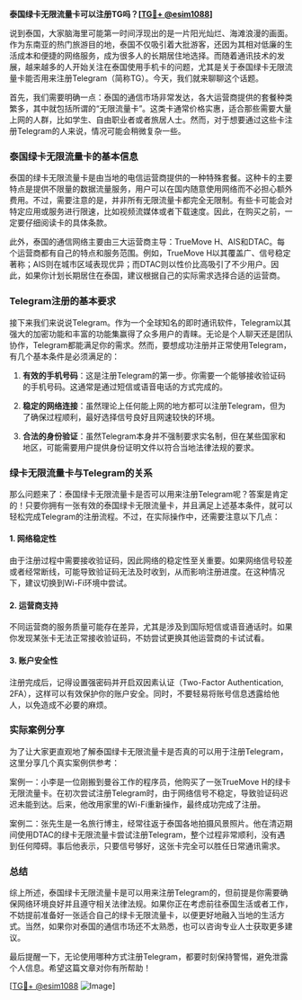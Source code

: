 **泰国绿卡无限流量卡可以注册TG吗？[[TG💪+ @esim1088](https://t.me/s/esim1088)]**

说到泰国，大家脑海里可能第一时间浮现出的是一片阳光灿烂、海滩浪漫的画面。作为东南亚的热门旅游目的地，泰国不仅吸引着大批游客，还因为其相对低廉的生活成本和便捷的网络服务，成为很多人的长期居住地选择。而随着通讯技术的发展，越来越多的人开始关注在泰国使用手机卡的问题，尤其是关于泰国绿卡无限流量卡能否用来注册Telegram（简称TG）。今天，我们就来聊聊这个话题。

首先，我们需要明确一点：泰国的通信市场非常发达，各大运营商提供的套餐种类繁多，其中就包括所谓的“无限流量卡”。这类卡通常价格实惠，适合那些需要大量上网的人群，比如学生、自由职业者或者旅居人士。然而，对于想要通过这些卡注册Telegram的人来说，情况可能会稍微复杂一些。

### 泰国绿卡无限流量卡的基本信息

泰国的绿卡无限流量卡是由当地的电信运营商提供的一种特殊套餐。这种卡的主要特点是提供不限量的数据流量服务，用户可以在国内随意使用网络而不必担心额外费用。不过，需要注意的是，并非所有无限流量卡都完全无限制。有些卡可能会对特定应用或服务进行限速，比如视频流媒体或者下载速度。因此，在购买之前，一定要仔细阅读卡的具体条款。

此外，泰国的通信网络主要由三大运营商主导：TrueMove H、AIS和DTAC。每个运营商都有自己的特点和服务范围。例如，TrueMove H以其覆盖广、信号稳定著称；AIS则在城市区域表现优异；而DTAC则以性价比高吸引了不少用户。因此，如果你计划长期居住在泰国，建议根据自己的实际需求选择合适的运营商。

### Telegram注册的基本要求

接下来我们来说说Telegram。作为一个全球知名的即时通讯软件，Telegram以其强大的加密功能和丰富的功能集赢得了众多用户的青睐。无论是个人聊天还是团队协作，Telegram都能满足你的需求。然而，要想成功注册并正常使用Telegram，有几个基本条件是必须满足的：

1. **有效的手机号码**：这是注册Telegram的第一步。你需要一个能够接收验证码的手机号码。这通常是通过短信或语音电话的方式完成的。
   
2. **稳定的网络连接**：虽然理论上任何能上网的地方都可以注册Telegram，但为了确保过程顺利，最好选择信号良好且网速较快的环境。

3. **合法的身份验证**：虽然Telegram本身并不强制要求实名制，但在某些国家和地区，可能需要用户提供身份证明文件以符合当地法律法规的要求。

### 绿卡无限流量卡与Telegram的关系

那么问题来了：泰国绿卡无限流量卡是否可以用来注册Telegram呢？答案是肯定的！只要你拥有一张有效的泰国绿卡无限流量卡，并且满足上述基本条件，就可以轻松完成Telegram的注册流程。不过，在实际操作中，还需要注意以下几点：

#### 1. **网络稳定性**
   由于注册过程中需要接收验证码，因此网络的稳定性至关重要。如果网络信号较差或者经常断线，可能导致验证码无法及时收到，从而影响注册进度。在这种情况下，建议切换到Wi-Fi环境中尝试。

#### 2. **运营商支持**
   不同运营商的服务质量可能存在差异，尤其是涉及到国际短信或语音通话时。如果你发现某张卡无法正常接收验证码，不妨尝试更换其他运营商的卡试试看。

#### 3. **账户安全性**
   注册完成后，记得设置强密码并开启双因素认证（Two-Factor Authentication, 2FA），这样可以有效保护你的账户安全。同时，不要轻易将账号信息透露给他人，以免造成不必要的麻烦。

### 实际案例分享

为了让大家更直观地了解泰国绿卡无限流量卡是否真的可以用于注册Telegram，这里分享几个真实案例供参考：

案例一：小李是一位刚搬到曼谷工作的程序员，他购买了一张TrueMove H的绿卡无限流量卡。在初次尝试注册Telegram时，由于网络信号不稳定，导致验证码迟迟未能到达。后来，他改用家里的Wi-Fi重新操作，最终成功完成了注册。

案例二：张先生是一名旅行博主，经常往返于泰国各地拍摄风景照片。他在清迈期间使用DTAC的绿卡无限流量卡尝试注册Telegram，整个过程非常顺利，没有遇到任何障碍。事后他表示，只要信号够好，这张卡完全可以胜任日常通讯需求。

### 总结

综上所述，泰国绿卡无限流量卡是可以用来注册Telegram的，但前提是你需要确保网络环境良好并且遵守相关法律法规。如果你正在考虑前往泰国生活或者工作，不妨提前准备好一张适合自己的绿卡无限流量卡，以便更好地融入当地的生活方式。当然，如果你对泰国的通信市场还不太熟悉，也可以咨询专业人士获取更多建议。

最后提醒一下，无论使用哪种方式注册Telegram，都要时刻保持警惕，避免泄露个人信息。希望这篇文章对你有所帮助！

[[TG💪+ @esim1088](https://t.me/s/esim1088) ![Image](https://i.postimg.cc/4NQfJmqS/Snipaste-2025-05-13-00-14-12.png)]